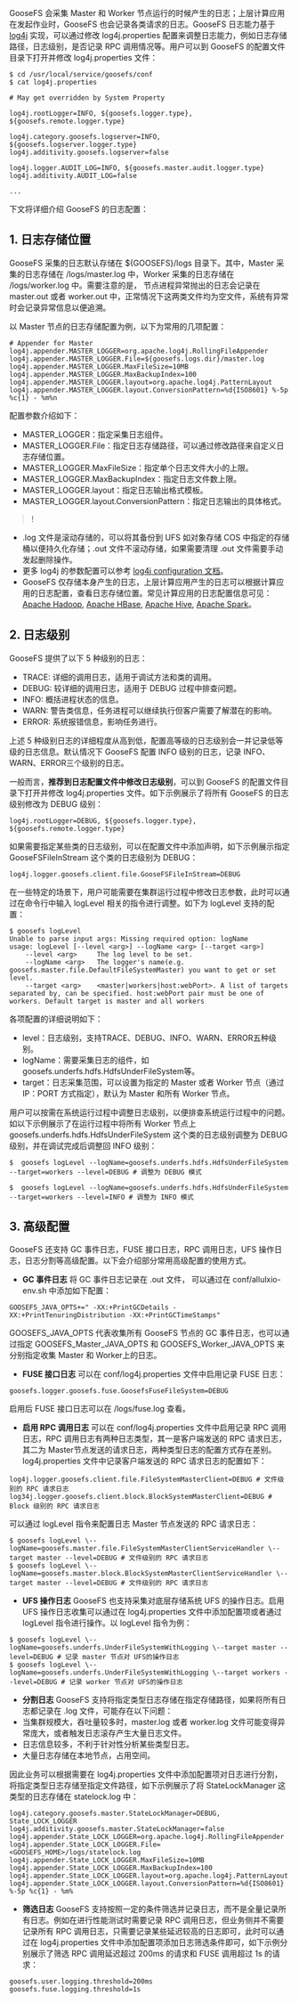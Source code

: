 GooseFS 会采集 Master 和 Worker 节点运行的时候产生的日志；上层计算应用在发起作业时，GooseFS 也会记录各类请求的日志。GooseFS 日志能力基于 [log4j](https://logging.apache.org/log4j/2.x/) 实现，可以通过修改 log4j.properties 配置来调整日志能力，例如日志存储路径，日志级别，是否记录 RPC 调用情况等。用户可以到 GooseFS 的配置文件目录下打开并修改 log4j.properties 文件：

```plaintext
$ cd /usr/local/service/goosefs/conf
$ cat log4j.properties

# May get overridden by System Property

log4j.rootLogger=INFO, ${goosefs.logger.type}, ${goosefs.remote.logger.type}

log4j.category.goosefs.logserver=INFO, ${goosefs.logserver.logger.type}
log4j.additivity.goosefs.logserver=false

log4j.logger.AUDIT_LOG=INFO, ${goosefs.master.audit.logger.type}
log4j.additivity.AUDIT_LOG=false

...
```

下文将详细介绍 GooseFS 的日志配置：

## 1. **日志存储位置**

GooseFS 采集的日志默认存储在 ${GOOSEFS}/logs 目录下。其中，Master 采集的日志存储在 /logs/master.log 中，Worker 采集的日志存储在 /logs/worker.log 中。需要注意的是， 节点进程异常抛出的日志会记录在 master.out 或者 worker.out 中，正常情况下这两类文件均为空文件，系统有异常时会记录异常信息以便追溯。

以 Master 节点的日志存储配置为例，以下为常用的几项配置：

```plaintext
# Appender for Master
log4j.appender.MASTER_LOGGER=org.apache.log4j.RollingFileAppender
log4j.appender.MASTER_LOGGER.File=${goosefs.logs.dir}/master.log
log4j.appender.MASTER_LOGGER.MaxFileSize=10MB
log4j.appender.MASTER_LOGGER.MaxBackupIndex=100
log4j.appender.MASTER_LOGGER.layout=org.apache.log4j.PatternLayout
log4j.appender.MASTER_LOGGER.layout.ConversionPattern=%d{ISO8601} %-5p %c{1} - %m%n
```


配置参数介绍如下：

- MASTER_LOGGER：指定采集日志组件。
- MASTER_LOGGER.File：指定日志存储路径，可以通过修改路径来自定义日志存储位置。
- MASTER_LOGGER.MaxFileSize：指定单个日志文件大小的上限。
- MASTER_LOGGER.MaxBackupIndex：指定日志文件数上限。
- MASTER_LOGGER.layout：指定日志输出格式模板。
- MASTER_LOGGER.layout.ConversionPattern：指定日志输出的具体格式。

>!
- .log 文件是滚动存储的，可以将其备份到 UFS 如对象存储 COS 中指定的存储桶以便持久化存储；.out 文件不滚动存储，如果需要清理 .out 文件需要手动发起删除操作。
- 更多 log4j 的参数配置可以参考 [log4j configuration 文档](https://logging.apache.org/log4j/2.x/manual/configuration.html)。
- GooseFS 仅存储本身产生的日志，上层计算应用产生的日志可以根据计算应用的日志配置，查看日志存储位置。常见计算应用的日志配置信息可见：[Apache Hadoop](https://docs.alluxio.io/os/user/stable/en/compute/Hadoop-MapReduce.html#logging-configuration), [Apache HBase](https://docs.alluxio.io/os/user/stable/en/compute/HBase.html#logging-configuration), [Apache Hive](https://docs.alluxio.io/os/user/stable/en/compute/Hive.html#logging-configuration), [Apache Spark](https://docs.alluxio.io/os/user/stable/en/compute/Spark.html#logging-configuration)。

## 2. **日志级别**

GooseFS 提供了以下 5 种级别的日志：

- TRACE: 详细的调用日志，适用于调试方法和类的调用。
- DEBUG: 较详细的调用日志，适用于 DEBUG 过程中排查问题。
- INFO: 概括进程状态的信息。
- WARN: 警告类信息，任务进程可以继续执行但客户需要了解潜在的影响。
- ERROR: 系统报错信息，影响任务进行。

上述 5 种级别日志的详细程度从高到低，配置高等级的日志级别会一并记录低等级的日志信息。默认情况下 GooseFS 配置 INFO 级别的日志，记录 INFO、WARN、ERROR三个级别的日志。

一般而言，**推荐到日志配置文件中修改日志级别**，可以到 GooseFS 的配置文件目录下打开并修改 log4j.properties 文件。如下示例展示了将所有 GooseFS 的日志级别修改为 DEBUG 级别：

```plaintext
log4j.rootLogger=DEBUG, ${goosefs.logger.type}, ${goosefs.remote.logger.type}
```


如果需要指定某些类的日志级别，可以在配置文件中添加声明，如下示例展示指定 GooseFSFileInStream 这个类的日志级别为 DEBUG：

```plaintext
log4j.logger.goosefs.client.file.GooseFSFileInStream=DEBUG
```

在一些特定的场景下，用户可能需要在集群运行过程中修改日志参数，此时可以通过在命令行中输入 logLevel 相关的指令进行调整。如下为 logLevel 支持的配置：

```plaintext
$ goosefs logLevel
Unable to parse input args: Missing required option: logName
usage: logLevel [--level <arg>] --logName <arg> [--target <arg>]
    --level <arg>     The log level to be set.
    --logName <arg>   The logger's name(e.g. goosefs.master.file.DefaultFileSystemMaster) you want to get or set level.
    --target <arg>    <master|workers|host:webPort>. A list of targets separated by, can be specified. host:webPort pair must be one of workers. Default target is master and all workers
```


各项配置的详细说明如下：

- level：日志级别，支持TRACE、DEBUG、INFO、WARN、ERROR五种级别。
- logName：需要采集日志的组件，如goosefs.underfs.hdfs.HdfsUnderFileSystem等。
- target：日志采集范围，可以设置为指定的 Master 或者 Worker 节点（通过 IP：PORT 方式指定），默认为 Master 和所有 Worker 节点。

用户可以按需在系统运行过程中调整日志级别，以便排查系统运行过程中的问题。如以下示例展示了在运行过程中将所有 Worker 节点上 goosefs.underfs.hdfs.HdfsUnderFileSystem 这个类的日志级别调整为 DEBUG 级别，并在调试完成后调整回 INFO 级别：

```plaintext
$  goosefs logLevel --logName=goosefs.underfs.hdfs.HdfsUnderFileSystem --target=workers --level=DEBUG # 调整为 DEBUG 模式

$  goosefs logLevel --logName=goosefs.underfs.hdfs.HdfsUnderFileSystem --target=workers --level=INFO # 调整为 INFO 模式
```

## 3. **高级配置**

GooseFS 还支持 GC 事件日志，FUSE 接口日志，RPC 调用日志，UFS 操作日志，日志分割等高级配置。以下会介绍部分常用高级配置的使用方式。

- **GC 事件日志**
将 GC 事件日志记录在 .out 文件， 可以通过在 conf/allulxio-env.sh 中添加如下配置：
```plaintext
GOOSEFS_JAVA_OPTS+=" -XX:+PrintGCDetails -XX:+PrintTenuringDistribution -XX:+PrintGCTimeStamps"
```
 GOOSEFS_JAVA_OPTS 代表收集所有 GooseFS 节点的 GC 事件日志，也可以通过指定 GOOSEFS_Master_JAVA_OPTS 和 GOOSEFS_Worker_JAVA_OPTS 来分别指定收集 Master 和 Worker上的日志。
- **FUSE 接口日志**
可以在 conf/log4j.properties 文件中启用记录 FUSE 日志：
```plaintext
goosefs.logger.goosefs.fuse.GoosefsFuseFileSystem=DEBUG
```
 启用后 FUSE 接口日志可以在 /logs/fuse.log 查看。 
- **启用 RPC 调用日志**
可以在 conf/log4j.properties 文件中启用记录 RPC 调用日志，RPC 调用日志有两种日志类型，其一是客户端发送的 RPC 请求日志，其二为 Master节点发送的请求日志，两种类型日志的配置方式存在差别。
log4j.properties 文件中记录客户端发送的 RPC 请求日志的配置如下：
```plaintext
log4j.logger.goosefs.client.file.FileSystemMasterClient=DEBUG # 文件级别的 RPC 请求日志
log34j.logger.goosefs.client.block.BlockSystemMasterClient=DEBUG # Block 级别的 RPC 请求日志
```
 可以通过 logLevel 指令来配置日志 Master 节点发送的 RPC 请求日志：
```plaintext
$ goosefs logLevel \--logName=goosefs.master.file.FileSystemMasterClientServiceHandler \--target master --level=DEBUG # 文件级别的 RPC 请求日志
$ goosefs logLevel \--logName=goosefs.master.block.BlockSystemMasterClientServiceHandler \--target master --level=DEBUG # 文件级别的 RPC 请求日志
```
- **UFS 操作日志**
GooseFS 也支持采集对底层存储系统 UFS 的操作日志。启用 UFS 操作日志收集可以通过在 log4j.properties 文件中添加配置项或者通过 logLevel 指令进行操作。以 logLevel 指令为例：
```plaintext
$ goosefs logLevel \--logName=goosefs.underfs.UnderFileSystemWithLogging \--target master --level=DEBUG # 记录 master 节点对 UFS的操作日志
$ goosefs logLevel \--logName=goosefs.underfs.UnderFileSystemWithLogging \--target workers --level=DEBUG # 记录 worker 节点对 UFS的操作日志
```
- **分割日志**
GooseFS 支持将指定类型日志存储在指定存储路径，如果将所有日志都记录在 .log 文件，可能存在以下问题：
 - 当集群规模大，吞吐量较多时，master.log 或者 worker.log 文件可能变得异常庞大，或者触发日志滚存产生大量日志文件。
 - 日志信息较多，不利于针对性分析某些类型日志。
 - 大量日志存储在本地节点，占用空间。

 因此业务可以根据需要在 log4j.properties 文件中添加配置项对日志进行分割，将指定类型日志存储至指定文件路径，如下示例展示了将 StateLockManager 这类型的日志存储在 statelock.log 中：
```plaintext
log4j.category.goosefs.master.StateLockManager=DEBUG, State_LOCK_LOGGER
log4j.additivity.goosefs.master.StateLockManager=false
log4j.appender.State_LOCK_LOGGER=org.apache.log4j.RollingFileAppender
log4j.appender.State_LOCK_LOGGER.File=<GOOSEFS_HOME>/logs/statelock.log
log4j.appender.State_LOCK_LOGGER.MaxFileSize=10MB
log4j.appender.State_LOCK_LOGGER.MaxBackupIndex=100
log4j.appender.State_LOCK_LOGGER.layout=org.apache.log4j.PatternLayout
log4j.appender.State_LOCK_LOGGER.layout.ConversionPattern=%d{ISO8601} %-5p %c{1} - %m%
```
- **筛选日志**
GooseFS 支持按照一定的条件筛选并记录日志，而不是全量记录所有日志。例如在进行性能测试时需要记录 RPC 调用日志，但业务侧并不需要记录所有 RPC 调用日志，只需要记录某些延迟较高的日志即可，此时可以通过在 log4j.properties 文件中添加配置项添加日志筛选条件即可，如下示例分别展示了筛选 RPC 调用延迟超过 200ms 的请求和 FUSE 调用超过 1s 的请求：
```plaintext
goosefs.user.logging.threshold=200ms
goosefs.fuse.logging.threshold=1s
```
